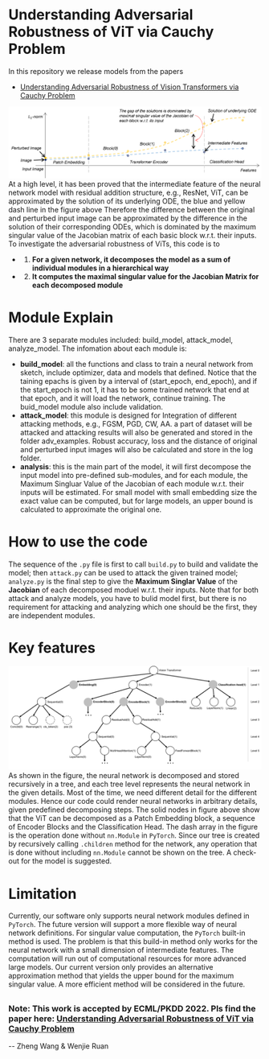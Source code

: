 # Understanding Adversarial Robustness of ViT via Cauchy Problem 

In this repository we release models from the papers

- [Understanding Adversarial Robustness of Vision Transformers via Cauchy Problem](https://arxiv.org/abs/2208.00906)

![avatar](./doc/pics/illustration_theory.png)
At a high level, it has been proved that the intermediate feature of the neural network model with residual addition structure, e.g., ResNet, ViT, can be approximated by the solution of its underlying ODE, the blue and yellow dash line in the figure above Therefore the difference between the original and perturbed input image can be approximated by the difference in the solution of their corresponding ODEs, which is dominated by the maximum singular value of the Jacobian matrix of each basic block w.r.t. their inputs. To investigate the adversarial robustness of ViTs, this code is to

- 1. **For a given network, it decomposes the model as a sum of individual modules in a hierarchical way**
- 2. **It computes the maximal singular value for the Jacobian Matrix for each decomposed module**

# Module Explain 
There are 3 separate modules included: build_model, attack_model, analyze_model. The infomation about each module is:    

- **build_model**: all the functions and class to train a neural network from sketch, include optimizer, data and models that defined. Notice that the taining epachs is given by a interval of (start_epoch, end_epoch), and if the start_epoch is not 1, it has to be some trained network that end at that epoch, and it will load the network, continue training. The buid_model module also include validation. 
- **attack_model**: this module is designed for Integration of different attacking methods, e.g., FGSM, PGD, CW, AA. a part of dataset will be attacked and attacking results will also be generated and stored in the folder adv_examples. Robust accuracy, loss and the distance of original and perturbed input images will also be calculated and store in the log folder. 
- **analysis**: this is the main part of the model, it will first decompose the input model into pre-defined sub-modules, and for each module, the Maximum Singluar Value of the Jacobian of each module w.r.t. their inputs will be estimated. For small model with small embedding size the exact value can be computed, but for large models, an upper bound is calculated to approximate the original one.    

# How to use the code
The sequence of the <code>.py</code> file is first to call <code>build.py</code> to build and validate the model; then <code>attack.py</code> can be used to attack the given trained model; <code>analyze.py</code> is the final step to give the **Maximum Singlar Value** of the **Jacobian** of each decomposed moduel w.r.t. their inputs. Note that for both attack and analyze models, you have to bulid model first, but there is no requirement for attacking and analyzing which one should be the first, they are independent modules. 

# Key features 

![avatar](./doc/pics/module_tree.png)
As shown in the figure, the neural network is decomposed and stored recursively in a tree, and each tree level represents the neural network in the given details. Most of the time, we need different detail for the different modules. Hence our code could render neural networks in arbitrary details, given predefined decomposing steps. The solid nodes in figure above show that the ViT can be decomposed as a Patch Embedding block, a sequence of Encoder Blocks and the Classification Head. The dash array in the figure is the operation done without <code>nn.Module</code> in <code>PyTorch</code>. Since our tree is created by recursively calling <code>.children</code> method for the network, any operation that is done without including <code>nn.Module</code> cannot be shown on the tree. A check-out for the model is suggested.

# Limitation 

Currently, our software only supports neural network modules defined in <code>PyTorch</code>. The future version will support a more flexible way of neural network definitions. For singular value computation, the <code>PyTorch</code> built-in method is used. The problem is that this build-in method only works for the neural network with a small dimension of intermediate features. The computation will run out of computational resources for more advanced large models. Our current version only provides an alternative approximation method that yields the upper bound for the maximum singular value. A more efficient method will be considered in the future.

##

### Note: This work is accepted by ECML/PKDD 2022. Pls find the paper here: [Understanding Adversarial Robustness of ViT via Cauchy Problem](https://2022.ecmlpkdd.org/wp-content/uploads/2022/09/sub_795.pdf)

-- Zheng Wang & Wenjie Ruan

